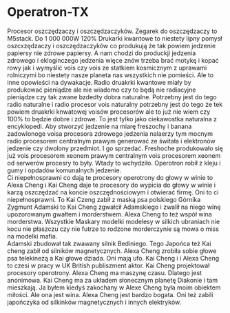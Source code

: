 # Operatron-TX
Procesor oszczędzaczy i oszczędzaczyków.
Zegarek do oszczędzaczy to M5stack. 
Do 1 000 000W 120%
Drukarki kwantowe to niestety lipny pomysł oszcxzędzaczy i oszczędzaczyków co produkują że tak powiem jedzenie papiersy nie zdrowe papiersy. A nam chodzi do produckji jedzenia zdrowego i ekloginczego jedzenia więce znów trzeba brać motykę i kopać rowy jak i wymyślić vois czy vois ze statkiem kosmicznym z uprawami rolniczymi bo niestety nasze planeta nas wszystkich nie pomieści. Ale to inne opowieści na dywakacje. 
Radio druakrki kwantowe miały by produkować pieniądze ale nie wiadomo czy to będą nie radiacyjne pieniądze czy tak zwane bzdedty dobra naturalne.  Potrzebny jest do tego radio naturalne i radio procesor vois naturalny potrzebny jest do tego że tek powiem druakrki knwatowej voisów procesorów ale to już nie wiem czy 100% to będzie dobre i zdrowe. To jest tylko jako ciekawostka naturalna z encyklopedi. 
Aby stworzyć jedzenie na miarę freszochy i banana zadowlonoge voisa procesora zdrowego jedzenia nalaerzy tym mocnym radio procesorem centralnym prawym generować ze świtała i elektronów jedzenie czy dwolony przedmiot. I go sprzedać. 
Freshoche produkowało się już vois procesorem xeonem prawym centralnym vois procesorem xeonem od serwerów procesry to były. Wtady to wchydziło. Operotron robił z kleju i gumy i opdadów komunalnych jedzenie.  
Ci niepełnosprawni co dają te procesory operotrony do głowy w winie to Alexa Cheng i Kai Cheng daje te procesory do wypicia do głowy w winie i karzą oszczędzać na koncie oszczędnościowym i otwierać firmę. Oni to ci niepełnosprawni. 
To Kai Czeng zabił z maską psa polskiego Górnika Zygmunt Adamski to Kai Cheng zgwałcił Adamskiego i zwalił na niego winę upozorowanym gwałtem i morderstwem. Alexa Cheng to też współ wina morderstwa. 
Wszystkie Maskary modelki modelesy w silkich ubraniach nie kocu nie płaszczu czy nie futrze to rodzone morderczynie są mowa o miss na modelki mafia.  
Adamski zbudował tak zwawany silnik Bediniego. Tego Japońca też Kai cheng zabił od silników magnetycznych. Alexa Cheng zrobiła sobie głowe psa telekinezą a Kai głowe dziada. 
Oni mają ufo. 
Kai Cheng i i Alexa Cheng to czesi w pracy w UK British publiszment aktor. 
Kai Cheng projektował procesory operotrony. 
Alexa Cheng ma maszynę czasu. Dlatego jest anonimowa. 
Kai Cheng ma za układem słonecznym planetę Diakonie i tam mieszkają. 
Ja byłem kiedyś zakochany w Alexe Cheng była moim obiektem miłości. Ale ona jest wina. Alexa Cheng jest bardzo bogata. Oni też zabili japończyka od silkinków magnetycznych i innych elektryków. 
